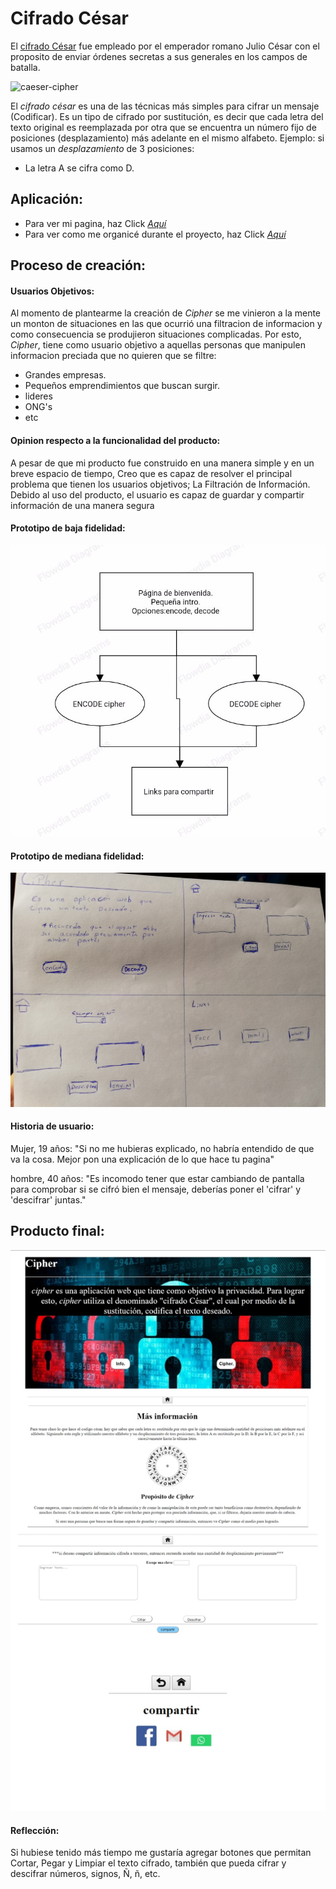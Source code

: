 # Cifrado César
El [cifrado César](https://en.wikipedia.org/wiki/Caesar_cipher) fue empleado por el emperador romano Julio César con el proposito de enviar órdenes secretas a sus generales en los campos de batalla.

![caeser-cipher](https://i.pinimg.com/736x/10/b3/d2/10b3d21a4714660514dd327361c13459.jpg)

El _cifrado césar_ es una de las técnicas más simples para cifrar un mensaje (Codificar). Es un tipo de cifrado por sustitución, es decir que cada letra del texto original es reemplazada por otra que se encuentra un número fijo de posiciones (desplazamiento) más adelante en el mismo alfabeto.
Ejemplo: si usamos un _desplazamiento_ de 3 posiciones:
- La letra A se cifra como D.

## Aplicación:
- Para ver mi pagina, haz Click [*_Aquí_*](https://mariapazbeltran.github.io/SCL011-Cipher/src/index.html)
- Para ver como me organicé durante el proyecto, haz Click [*_Aquí_*](https://trello.com/b/t72qvdzf/cipher)

## Proceso de creación:
#### Usuarios Objetivos:
Al momento de plantearme la creación de _Cipher_ se me vinieron a la mente un monton de situaciones en las que ocurrió una filtracion de informacion y como consecuencia se produjieron situaciones complicadas. Por esto, _Cipher_, tiene como usuario objetivo a aquellas personas que manipulen informacion preciada que no quieren que se filtre:
- Grandes empresas.
- Pequeños emprendimientos que buscan surgir.
- lideres
- ONG's
- etc

#### Opinion respecto a la funcionalidad del producto:
A pesar de que mi producto fue construido en una manera simple y en un breve espacio de tiempo, Creo que es capaz de resolver el principal problema que tienen los usuarios objetivos; La Filtración de Información.
Debido al uso del producto, el usuario es capaz de guardar y compartir información de una manera segura

#### Prototipo de baja fidelidad:

![Control-de-Flujo](https://raw.githubusercontent.com/mariaPazBeltran/SCL011-Cipher/master/ControlDeFlujo.jpg)

#### Prototipo de mediana fidelidad:

![Sketch](https://raw.githubusercontent.com/mariaPazBeltran/SCL011-Cipher/master/sketch.jpg)

#### Historia de usuario:

Mujer, 19 años:
"Si no me hubieras explicado, no habría entendido de que va la cosa. Mejor pon una explicación de lo que hace tu pagina"

hombre, 40 años:
"Es incomodo tener que estar cambiando de pantalla para comprobar si se cifró bien el mensaje, deberías poner el 'cifrar' y 'descifrar' juntas."

## Producto final:
![Producto-Final](https://raw.githubusercontent.com/mariaPazBeltran/SCL011-Cipher/master/productoFinal.jpg)

#### Reflección:
Si hubiese tenido más tiempo me gustaría agregar botones que permitan Cortar, Pegar y Limpiar el texto cifrado, también que pueda cifrar y descifrar números, signos, Ñ, ñ, etc.